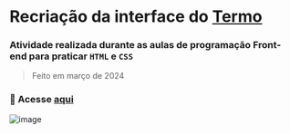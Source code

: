 # Recriação da interface do [Termo](https://term.ooo/)
### Atividade realizada durante as aulas de programação Front-end para praticar `HTML` e `CSS`
> Feito em março de 2024
### 🔗 Acesse [aqui](https://caioc29.github.io/Termo/)
![image](https://github.com/user-attachments/assets/90b44ef7-bd68-4de6-9227-269455101051)
